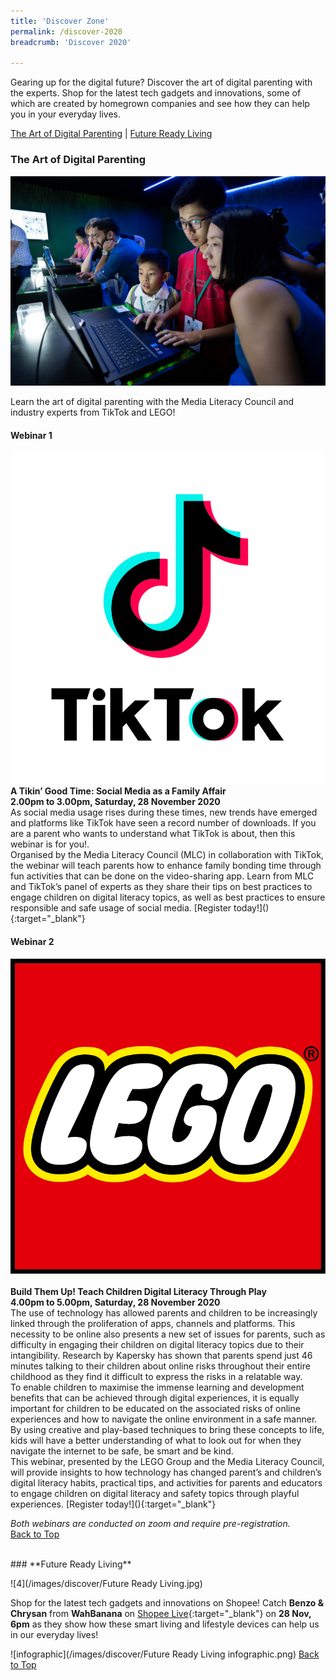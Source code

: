 ```yaml
---
title: 'Discover Zone'
permalink: /discover-2020
breadcrumb: 'Discover 2020'

---
```


Gearing up for the digital future? Discover the art of digital parenting with the experts. Shop for the latest tech gadgets and innovations, some of which are created by homegrown companies and see how they can help you in your everyday lives. 

<a name="top"></a>
[The Art of Digital Parenting](#1) | [Future Ready Living](#2) 

<a name="1"></a>
### **The Art of Digital Parenting**

![3](/images/discover/Parenting.jpg)

Learn the art of digital parenting with the Media Literacy Council and industry experts from TikTok and LEGO! 

<div class="row">

#### Webinar 1<br>
<div class="column"> <img src="/images/discover/TikTok-Logo-vertical.png"> 
</div>
</div> 
<div class="row"><div class="column1"><b>A Tikin’ Good Time: Social Media as a Family Affair</b><br>
<b>2.00pm to 3.00pm, Saturday, 28 November 2020</b><br> 
As social media usage rises during these times, new trends have emerged and platforms like TikTok have seen a record number of downloads. If you are a parent who wants to understand what TikTok is about, then this webinar is for you!.<br> 
Organised by the Media Literacy Council (MLC) in collaboration with TikTok, the webinar will teach parents how to enhance family bonding time through fun activities that can be done on the video-sharing app. Learn from MLC and TikTok’s panel of experts as they share their tips on best practices to engage children on digital literacy topics, as well as best practices to ensure responsible and safe usage of social media. [Register today!](){:target="_blank"}
</div>

#### Webinar 2<br>
<div class="column"><img src="/images/discover/lego-srgb_L.png">
  </div><br>
<div class="column1"><b>Build Them Up! Teach Children Digital Literacy Through Play</b><br>
<b>4.00pm to 5.00pm, Saturday, 28 November 2020</b><br>
The use of technology has allowed parents and children to be increasingly linked through the proliferation of apps, channels and platforms. This necessity to be online also presents a new set of issues for parents, such as difficulty in engaging their children on digital literacy topics due to their intangibility. Research by Kapersky has shown that parents spend just 46 minutes talking to their children about online risks throughout their entire childhood as they find it difficult to express the risks in a relatable way.<br> 
To enable children to maximise the immense learning and development benefits that can be achieved through digital experiences, it is equally important for children to be educated on the associated risks of online experiences and how to navigate the online environment in a safe manner.  By using creative and play-based techniques to bring these concepts to life, kids will have a better understanding of what to look out for when they navigate the internet to be safe, be smart and be kind.<br> 
This webinar, presented by the LEGO Group and the Media Literacy Council, will provide insights to how technology has changed parent’s and children’s digital literacy habits, practical tips, and activities for parents and educators to engage children on digital literacy and safety topics through playful experiences. [Register today!](){:target="_blank"}

*Both webinars are conducted on zoom and require pre-registration.*<br>
[Back to Top](#top)
</div>
<a name="2"></a><br>
### **Future Ready Living**

![4](/images/discover/Future Ready Living.jpg)

Shop for the latest tech gadgets and innovations on Shopee! Catch <b>Benzo & Chrysan</b> from <b>WahBanana</b> on [Shopee Live](){:target="_blank"} on <b>28 Nov, 6pm</b> as they show how these smart living and lifestyle devices can help us in our everyday lives! 

![infographic](/images/discover/Future Ready Living infographic.png)
[Back to Top](#top)

</div>
